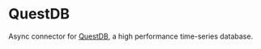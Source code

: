# QuestDB

Async connector for [QuestDB](https://www.questdb.io/), a high performance time-series database.
